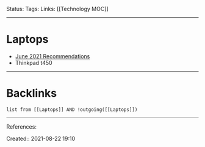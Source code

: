 Status: 
Tags: 
Links: [[Technology MOC]]
___
# Laptops
- [June 2021 Recommendations](https://www.reddit.com/r/LaptopDeals/comments/nq1ut0/best_general_use_laptops_updated_for_june_2021/)
- Thinkpad t450
___
# Backlinks
```dataview
list from [[Laptops]] AND !outgoing([[Laptops]])
```
___
References:

Created:: 2021-08-22 19:10
